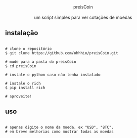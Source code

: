 <p align=center>
  <br>preisCoin</br>
  
<br>
  <span>um script simples para ver cotações de moedas
  <br>
  
</p>
  
  ## instalação

```console

# clone o repositório
$ git clone https://github.com/ohhhio/preisCoin.git

# mude para a pasta do preisCoin
$ cd preisCoin

# instale o python caso não tenha instalado

# instale o rich
$ pip install rich

# aproveite!

```

  ## uso
  
```console

# apenas digite o nome da moeda, ex "USD", "BTC".
# em breve melhorias como mostrar todas as moedas


```
